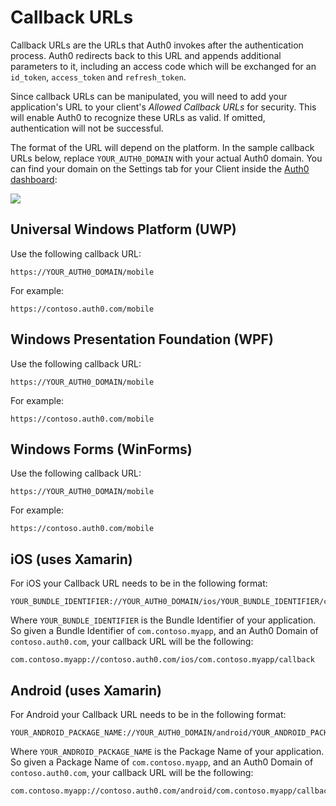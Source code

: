 # Callback URLs

Callback URLs are the URLs that Auth0 invokes after the authentication process. Auth0 redirects back to this URL and appends additional parameters to it, including an access code which will be exchanged for an `id_token`, `access_token` and `refresh_token`. 

Since callback URLs can be manipulated, you will need to add your application's URL to your client's *Allowed Callback URLs* for security. This will enable Auth0 to recognize these URLs as valid. If omitted, authentication will not be successful.

The format of the URL will depend on the platform. In the sample callback URLs below, replace `YOUR_AUTH0_DOMAIN` with your actual Auth0 domain. You can find your domain on the Settings tab for your Client inside the [Auth0 dashboard](https://manage.auth0.com/#/): 

![](/images/dashboard-domain.png)

## Universal Windows Platform (UWP)

Use the following callback URL:

```text
https://YOUR_AUTH0_DOMAIN/mobile
```

For example:

```text
https://contoso.auth0.com/mobile
```

## Windows Presentation Foundation (WPF)

Use the following callback URL:

```text
https://YOUR_AUTH0_DOMAIN/mobile
```

For example:

```text
https://contoso.auth0.com/mobile
```

## Windows Forms (WinForms)

Use the following callback URL:

```text
https://YOUR_AUTH0_DOMAIN/mobile
```

For example:

```text
https://contoso.auth0.com/mobile
```

## iOS (uses Xamarin)

For iOS your Callback URL needs to be in the following format:

```text
YOUR_BUNDLE_IDENTIFIER://YOUR_AUTH0_DOMAIN/ios/YOUR_BUNDLE_IDENTIFIER/callback
```

Where `YOUR_BUNDLE_IDENTIFIER` is the Bundle Identifier of your application. So given a Bundle Identifier of `com.contoso.myapp`, and an Auth0 Domain of `contoso.auth0.com`, your callback URL will be the following:

```text
com.contoso.myapp://contoso.auth0.com/ios/com.contoso.myapp/callback
```

## Android (uses Xamarin)

For Android your Callback URL needs to be in the following format:

```text
YOUR_ANDROID_PACKAGE_NAME://YOUR_AUTH0_DOMAIN/android/YOUR_ANDROID_PACKAGE_NAME/callback
```

Where `YOUR_ANDROID_PACKAGE_NAME` is the Package Name of your application. So given a Package Name of `com.contoso.myapp`, and an Auth0 Domain of `contoso.auth0.com`, your callback URL will be the following:

```text
com.contoso.myapp://contoso.auth0.com/android/com.contoso.myapp/callback
```